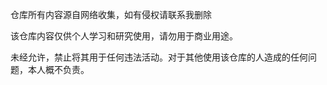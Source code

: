 
仓库所有内容源自网络收集，如有侵权请联系我删除

该仓库内容仅供个人学习和研究使用，请勿用于商业用途。

未经允许，禁止将其用于任何违法活动。对于其他使用该仓库的人造成的任何问题，本人概不负责。

